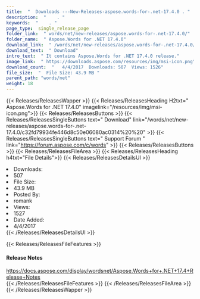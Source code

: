```yaml
---
title:  "  Downloads ---New-Releases-aspose.words-for-.net-17.4.0 . " 
description:  "    . " 
keywords:  "    . " 
page_type:  single_release_page
folder_link:  " words/net/new-releases/aspose.words-for-.net-17.4.0/"
folder_name:  " Aspose.Words for .NET 17.4.0"
download_link:  " /words/net/new-releases/aspose.words-for-.net-17.4.0/c32fd79934fe446d8c50e06080ac0314"
download_text:  " Download"
intro_text:  " It contains Aspose.Words for .NET 17.4.0 release."
image_link:  " https://downloads.aspose.com/resources/img/msi-icon.png"
download_count:  "   4/4/2017  Downloads: 507  Views: 1526"
file_size:  "  File Size: 43.9 MB "
parent_path: "words/net"
weight: 18 
---
```


{{< Releases/ReleasesWapper >}}
  {{< Releases/ReleasesHeading H2txt=" Aspose.Words for .NET 17.4.0" imagelink="/resources/img/msi-icon.png">}}
  {{< Releases/ReleasesButtons >}}
    {{< Releases/ReleasesSingleButtons text=" Download" link="/words/net/new-releases/aspose.words-for-.net-17.4.0/c32fd79934fe446d8c50e06080ac0314%20%20" >}}
    {{< Releases/ReleasesSingleButtons text=" Support Forum " link="https://forum.aspose.com/c/words" >}}
  {{< Releases/ReleasesButtons >}}
  {{< Releases/ReleasesFileArea >}}
    {{< Releases/ReleasesHeading h4txt="File Details">}}
    {{< Releases/ReleasesDetailsUl >}}
             <li>Downloads:</li><li>507</li><li>File Size:</li><li>43.9 MB</li><li>Posted By:</li><li>romank</li><li>Views:</li><li>1527</li><li>Date Added:</li><li>4/4/2017</li>
    {{< /Releases/ReleasesDetailsUl >}}

  {{< Releases/ReleasesFileFeatures >}}
      <h4>Release Notes</h4><div><a href="https://docs.aspose.com/display/wordsnet/Aspose.Words+for+.NET+17.4+Release+Notes">https://docs.aspose.com/display/wordsnet/Aspose.Words+for+.NET+17.4+Release+Notes</a></div>
  {{< /Releases/ReleasesFileFeatures >}}
 {{< /Releases/ReleasesFileArea >}}
{{< /Releases/ReleasesWapper >}}


